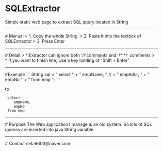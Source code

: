 # SQLExtractor
Simple static web page to extract SQL query located in String 


<hr>
# Manual
> 1. Copy the whole String.
> 2. Paste it into the textbox of SQLExtractor
> 3. Press Enter


<hr>
# Detail
> * Extractor can ignore both '//'comments and '/* */' comments
> * If you want to finish line, Use a key binding of "Shift + Enter"


<hr>
#Example
```
 String sql = " select                       "
            + "   empName,                   "
      //    + "   empAddr,                   "
            + "   empNo                      "
            + " from emp                     ";  
```

to

```
 select
    empName,
    empNo
 from emp
```


<hr>
# Purpose 
The Web application I manage is an old system. So lots of SQL queries are inserted into java String variable.


<hr>
# Contact
neta6603@naver.com
